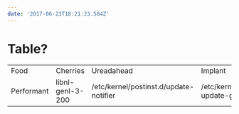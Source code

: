 ```yaml
---
date: '2017-06-23T18:21:23.584Z'
---
```

# <a id="_c31g5z1cpy6e"></a>Table?

|  |  |  |  |
| --- | --- | --- | --- |
| Food | Cherries | Ureadahead | Implant |
| Performant | libnl-genl-3-200 | /etc/kernel/postinst.d/update-notifier | /etc/kernel/postinst.d/zz-update-grub |